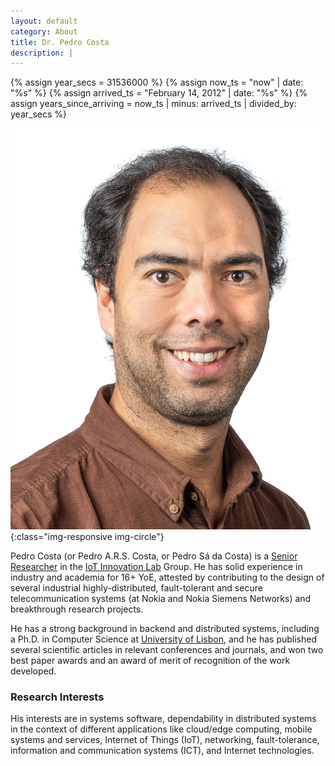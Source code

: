 ```yaml
---
layout: default
category: About
title: Dr. Pedro Costa
description: |
---
```


{% assign year_secs = 31536000 %}
{% assign now_ts = "now" | date: "%s" %}
{% assign arrived_ts = "February 14, 2012" | date: "%s" %}
{% assign years_since_arriving = now_ts | minus: arrived_ts | divided_by: year_secs %}

![Pedro Sá da Costa](img/me.jpg){:class="img-responsive img-circle"}

Pedro Costa (or Pedro A.R.S. Costa, or Pedro Sá da Costa) is a [Senior Researcher](https://www.hslu.ch/en/lucerne-university-of-applied-sciences-and-arts/about-us/people-finder/profile/?pid=4666) in the [IoT Innovation Lab](https://www.hslu.ch/en/lucerne-school-of-information-technology/research/systems-and-software/internet-of-things/) Group. He has solid experience in industry and academia for 16+ YoE, attested by contributing to the design of several industrial highly-distributed, fault-tolerant and secure telecommunication systems (at Nokia and Nokia Siemens Networks) and breakthrough research projects.

He has a strong background in backend and distributed systems, including a Ph.D. in Computer Science at [University of Lisbon](https://ciencias.ulisboa.pt/en/informatics), and he has published several scientific articles in relevant conferences and journals, and won two best paper awards and an award of merit of recognition of the work developed.

<h3>Research Interests</h3>

His interests are in systems software, dependability in distributed systems in the context of different applications like cloud/edge computing, mobile systems and services, Internet of Things (IoT), networking, fault-tolerance, information and communication systems (ICT), and Internet technologies.
